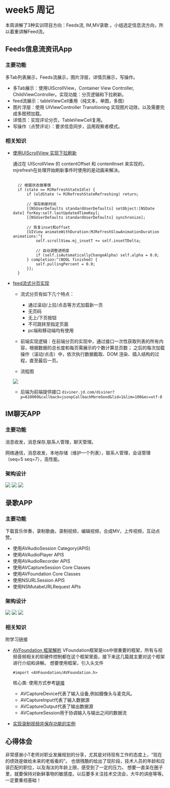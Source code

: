# week5 周记
本周讲解了3种实训项目方向：Feeds流, IM,MV录歌 。小组选定信息流方向，所以着重讲解Feed流。

## Feeds信息流资讯App

### 主要功能

多Tab列表展示，Feeds流展示，图片浮层，详情页展示，写操作。

* 多Tab展示：使用UIScrollView，Container View Controller, ChildViewController。实现功能：分页逻辑和下拉刷新。
* feed流展示：tableViewCell重用（纯文本，单图，多图）
* 图片浮层：使用 UIViewController Transitioning 实现图片动效，以及需要完成多图预加载。
* 详情页：实现评论分页，TableViewCell复用。
* 写操作（点赞评论）：要求信息同步，运用观察者模式。

### 相关知识

* [使用UIScrollView 实现下拉刷新](https://blog.csdn.net/jeffasd/article/details/51201698)

  通过在 UIScrollView 的 contentOffset 和 contentInset 来实现的，mjrefresh在处理开始刷新事件时使用的是动画来解决。
  ```
  
    // 根据状态做事情
    if (state == MJRefreshStateIdle) {
        if (oldState != MJRefreshStateRefreshing) return;
        
        // 保存刷新时间
        [[NSUserDefaults standardUserDefaults] setObject:[NSDate date] forKey:self.lastUpdatedTimeKey];
        [[NSUserDefaults standardUserDefaults] synchronize];
        
        // 恢复inset和offset
        [UIView animateWithDuration:MJRefreshSlowAnimationDuration animations:^{
            self.scrollView.mj_insetT += self.insetTDelta;
            
            // 自动调整透明度
            if (self.isAutomaticallyChangeAlpha) self.alpha = 0.0;
        } completion:^(BOOL finished) {
            self.pullingPercent = 0.0;
        }];
    }
  ```
* [feed流式分页实现](https://aotu.io/notes/2017/06/27/infinite-scrolling/index.html)

  - 流式分页有如下几个特点：

    - 通过滚动/上拉/点击等方式加载新一页
    - 无页码
    - 无上/下页按钮
    - 不可跳转至指定页面
    - pc端和移动端均有使用
  
  - 前端实现逻辑：在前端分页的实现中，通过接口一次性获取列表的所有内容，根据数据的总长度和每页需展示的个数计算总页数；
之后的每次加载操作（滚动/点击）中，依次执行数据截取、DOM 渲染、插入结构的过程，直至最后一页。

  - 流程图
  
  ![](https://misc.aotu.io/Yettyzyt/2017-06-27-infinite-scrolling/fontend_pagination.png)
  
  - 后端为前端提供接口 
  ```diviner.jd.com/diviner?p=610009&callback=jsonpCallbackMoreGood&lid=1&lim=100&ec=utf-8```

## IM聊天APP

### 主要功能

消息收发，消息保存,联系人管理，聊天管理。

网络通信，消息收发，本地存储（维护一个列表），联系人管理，会话管理（seq=5 seq=7），高性能。

### 架构设计
![](https://github.com/lvxm0/weekReport/blob/master/1.PNG)
![](https://github.com/lvxm0/weekReport/blob/master/2.PNG)
![](https://github.com/lvxm0/weekReport/blob/master/3.PNG)



## 录歌APP

### 主要功能

下载音乐伴奏，录制歌曲，录制视频，编辑视频，合成MV，上传视频，互动点赞。

* 使用AVAudioSession Category(APIS)
* 使用AVAudioPlayer APIS
* 使用AVAudioRecorder APIS
* 使用AVCaptureSession Core Classes
* 使用AVFoundation Core Classes
* 使用NSURLSession APIS
* 使用NSMutabeURLRequest APIs

### 架构设计

![](https://github.com/lvxm0/weekReport/blob/master/8.PNG)
![](https://github.com/lvxm0/weekReport/blob/master/9.PNG)
![](https://github.com/lvxm0/weekReport/blob/master/10.PNG)

### 相关知识
附学习链接
- [AVFoundation 框架解析](https://www.jianshu.com/p/4db87a1c170e)
  VFoundation框架是ios中很重要的框架，所有与视频音频相关的软硬件控制都在这个框架里面，接下来这几篇就主要对这个框架进行介绍和讲解。
  想要使用框架，引入头文件
  ```
  #import <AVFoundation/AVFoundation.h>
  ```
  核心类: 使用方式参考[链接](http://www.cnblogs.com/taoxu/p/8022957.html)
  
  * AVCaptureDevice代表了输入设备,例如摄像头与麦克风。
  * AVCaptureInput代表了输入数据源
  * AVCaptureOutput代表了输出数据源
  * AVCaptureSession用于协调输入与输出之间的数据流
  
- [实现录制视频并保存功能的实例](https://www.jianshu.com/p/81d17b92fb1b)



## 心得体会

非常感谢小T老师对职业发展规划的分享，尤其是对待现有工作的态度上，“现在的绩效是做给未来的老板看的”。
也很残酷的给出了现阶段，技术人员的年龄和应该匹配的职位，以及淘汰的年龄上限，感受到了一定的压力。
想要一直呆在圈子里，就要保持对新鲜事物的敏感度。以后要多关注技术交流会，大牛的讲座等等。一定要重视基础！





